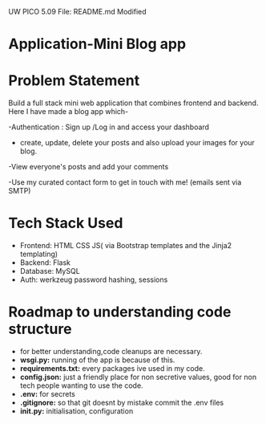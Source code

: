   UW PICO 5.09                    File: README.md                     Modified  

# Application-Mini Blog app

# Problem Statement
Build a full stack mini web application that combines frontend and backend.
Here I have made a blog app which-

-Authentication : Sign up /Log in and access your dashboard   
 - create, update, delete your posts and also upload your images for your blog.

-View everyone's posts and add your comments

-Use my curated contact form to get in touch with me! (emails sent via SMTP)
               
# Tech Stack Used
- Frontend: HTML CSS JS( via Bootstrap templates and the Jinja2 templating)    
- Backend: Flask      
- Database: MySQL
- Auth: werkzeug password hashing, sessions

# Roadmap to understanding code structure
- for better understanding,code cleanups are necessary.
- **wsgi.py:** running of the app is because of this.
- **requirements.txt:** every packages ive used in my code.
- **config.json:** just a friendly place for non secretive values, good for non tech people wanting to use the code.
- **.env:** for secrets
- **.gitignore:** so that git doesnt by mistake commit the .env files 
- **__init__.py:** initialisation, configuration

